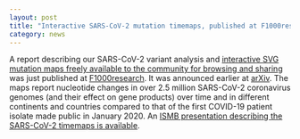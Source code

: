 ```yaml
---  
layout: post  
title: "Interactive SARS-CoV-2 mutation timemaps, published at F1000research and available online"
category: news  
---  
```


A report describing our SARS-CoV-2 variant analysis and [interactive SVG mutation maps freely available to the community for browsing and sharing](https://bcgsc.github.io/SARS2) was just published at [F1000research](https://doi.org/10.12688/f1000research.50857.1). It was announced earlier at [arXiv](https://arxiv.org/abs/2012.15697). The maps report nucleotide changes in over 2.5 million SARS-CoV-2 coronavirus genomes (and their effect on gene products) over time and in different continents and countries compared to that of the first COVID-19 patient isolate made public in January 2020. An [ISMB presentation describing the SARS-CoV-2 timemaps is available](https://www.youtube.com/watch?v=XjcF0_x4VyU).
